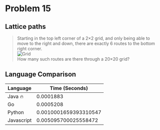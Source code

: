 # Problem 15

## Lattice paths

>Starting in the top left corner of a 2×2 grid, and only being able to move to the right and down, there are exactly 6 routes to the bottom right corner.    
> ![Grid](https://projecteuler.net/project/images/p015.png)  
>How many such routes are there through a 20×20 grid?  

## Language Comparison

| Language     | Time (Seconds)        |
| ------------ | --------------------- |
| Java 🔥      | 0.0001883             |
| Go           | 0.0005208             |
| Python       | 0.0010001659393310547 |
| Javascript   | 0.005095700025558472  |
